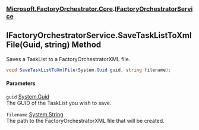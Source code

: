 ### [Microsoft.FactoryOrchestrator.Core](Microsoft_FactoryOrchestrator_Core.md 'Microsoft.FactoryOrchestrator.Core').[IFactoryOrchestratorService](IFactoryOrchestratorService.md 'Microsoft.FactoryOrchestrator.Core.IFactoryOrchestratorService')
## IFactoryOrchestratorService.SaveTaskListToXmlFile(Guid, string) Method
Saves a TaskList to a FactoryOrchestratorXML file.  
```csharp
void SaveTaskListToXmlFile(System.Guid guid, string filename);
```
#### Parameters
<a name='Microsoft_FactoryOrchestrator_Core_IFactoryOrchestratorService_SaveTaskListToXmlFile(System_Guid_string)_guid'></a>
`guid` [System.Guid](https://docs.microsoft.com/en-us/dotnet/api/System.Guid 'System.Guid')  
The GUID of the TaskList you wish to save.
  
<a name='Microsoft_FactoryOrchestrator_Core_IFactoryOrchestratorService_SaveTaskListToXmlFile(System_Guid_string)_filename'></a>
`filename` [System.String](https://docs.microsoft.com/en-us/dotnet/api/System.String 'System.String')  
The path to the FactoryOrchestratorXML file that will be created.
  
